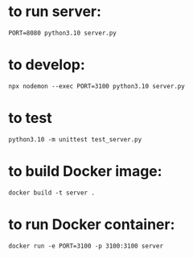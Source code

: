 # to run server:
```
PORT=8080 python3.10 server.py
```

# to develop:
```
npx nodemon --exec PORT=3100 python3.10 server.py
```
# to test
```
python3.10 -m unittest test_server.py 
```

# to build Docker image:
```
docker build -t server .
```
# to run Docker container:
```
docker run -e PORT=3100 -p 3100:3100 server
```

